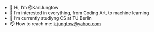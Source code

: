 - 👋 Hi, I’m @KarlJungtow
- 👀 I’m interested in everything, from Coding Art, to machine learning
- 🌱 I’m currently studiyng CS at TU Berlin
- 📫 How to reach me: k.jungtow@yahoo.com

<!---
KarlJungtow/KarlJungtow is a ✨ special ✨ repository because its `README.md` (this file) appears on your GitHub profile.
You can click the Preview link to take a look at your changes.
--->
